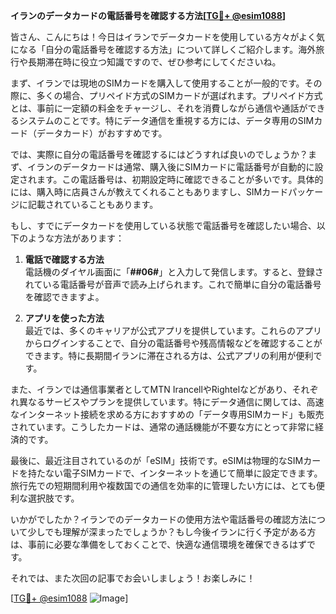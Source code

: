 **イランのデータカードの電話番号を確認する方法[[TG💪+ @esim1088](https://t.me/s/esim1088)]**

皆さん、こんにちは！今日はイランでデータカードを使用している方々がよく気になる「自分の電話番号を確認する方法」について詳しくご紹介します。海外旅行や長期滞在時に役立つ知識ですので、ぜひ参考にしてくださいね。

まず、イランでは現地のSIMカードを購入して使用することが一般的です。その際に、多くの場合、プリペイド方式のSIMカードが選ばれます。プリペイド方式とは、事前に一定額の料金をチャージし、それを消費しながら通信や通話ができるシステムのことです。特にデータ通信を重視する方には、データ専用のSIMカード（データカード）がおすすめです。

では、実際に自分の電話番号を確認するにはどうすれば良いのでしょうか？まず、イランのデータカードは通常、購入後にSIMカードに電話番号が自動的に設定されます。この電話番号は、初期設定時に確認できることが多いです。具体的には、購入時に店員さんが教えてくれることもありますし、SIMカードパッケージに記載されていることもあります。

もし、すでにデータカードを使用している状態で電話番号を確認したい場合、以下のような方法があります：

1. **電話で確認する方法**  
電話機のダイヤル画面に「**##06#**」と入力して発信します。すると、登録されている電話番号が音声で読み上げられます。これで簡単に自分の電話番号を確認できますよ。

2. **アプリを使った方法**  
最近では、多くのキャリアが公式アプリを提供しています。これらのアプリからログインすることで、自分の電話番号や残高情報などを確認することができます。特に長期間イランに滞在される方は、公式アプリの利用が便利です。

また、イランでは通信事業者としてMTN IrancellやRightelなどがあり、それぞれ異なるサービスやプランを提供しています。特にデータ通信に関しては、高速なインターネット接続を求める方におすすめの「データ専用SIMカード」も販売されています。こうしたカードは、通常の通話機能が不要な方にとって非常に経済的です。

最後に、最近注目されているのが「eSIM」技術です。eSIMは物理的なSIMカードを持たない電子SIMカードで、インターネットを通じて簡単に設定できます。旅行先での短期間利用や複数国での通信を効率的に管理したい方には、とても便利な選択肢です。

いかがでしたか？イランでのデータカードの使用方法や電話番号の確認方法について少しでも理解が深まったでしょうか？もし今後イランに行く予定がある方は、事前に必要な準備をしておくことで、快適な通信環境を確保できるはずです。

それでは、また次回の記事でお会いしましょう！お楽しみに！

[[TG💪+ @esim1088](https://t.me/s/esim1088) ![Image](https://i.postimg.cc/Y0z9fWf4/image.png)]